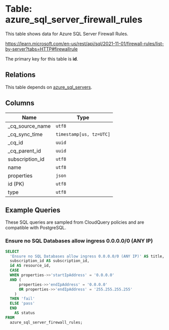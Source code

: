 # Table: azure_sql_server_firewall_rules

This table shows data for Azure SQL Server Firewall Rules.

https://learn.microsoft.com/en-us/rest/api/sql/2021-11-01/firewall-rules/list-by-server?tabs=HTTP#firewallrule

The primary key for this table is **id**.

## Relations

This table depends on [azure_sql_servers](azure_sql_servers).

## Columns

| Name          | Type          |
| ------------- | ------------- |
|_cq_source_name|`utf8`|
|_cq_sync_time|`timestamp[us, tz=UTC]`|
|_cq_id|`uuid`|
|_cq_parent_id|`uuid`|
|subscription_id|`utf8`|
|name|`utf8`|
|properties|`json`|
|id (PK)|`utf8`|
|type|`utf8`|

## Example Queries

These SQL queries are sampled from CloudQuery policies and are compatible with PostgreSQL.

### Ensure no SQL Databases allow ingress 0.0.0.0/0 (ANY IP)

```sql
SELECT
  'Ensure no SQL Databases allow ingress 0.0.0.0/0 (ANY IP)' AS title,
  subscription_id AS subscription_id,
  id AS resource_id,
  CASE
  WHEN properties->>'startIpAddress' = '0.0.0.0'
  AND (
      properties->>'endIpAddress' = '0.0.0.0'
      OR properties->>'endIpAddress' = '255.255.255.255'
    )
  THEN 'fail'
  ELSE 'pass'
  END
    AS status
FROM
  azure_sql_server_firewall_rules;
```



